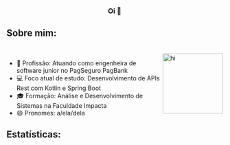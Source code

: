 ### <h3 align="center"> Oi 👋

## Sobre mim:

  <div  style="display: inline_block"><br>
  <img align="right" height="140" width="140" alt="hi" src="https://media.giphy.com/media/LmNwrBhejkK9EFP504/giphy.gif">
  </div>

- 🔭 Profissão:             Atuando como engenheira de software junior no PagSeguro PagBank
- 💻 Foco atual de estudo:  Desenvolvimento de APIs Rest com Kotlin e Spring Boot
- 🎓 Formação:              Análise e Desenvolvimento de Sistemas na Faculdade Impacta
- 😄 Pronomes:              a/ela/dela

## Estatísticas:

